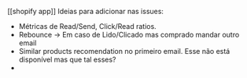 
[[shopify app]]
Ideias para adicionar nas issues:

- Métricas de Read/Send, Click/Read ratios. 
- Rebounce -> Em caso de Lido/Clicado mas comprado mandar outro email
- Similar products recomendation no primeiro email. Esse não está disponível mas que tal esses?
- 
